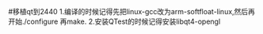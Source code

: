 #移植qt到2440
    1.编译的时候记得先把linux-gcc改为arm-softfloat-linux,然后再开始./configure
    再make.
    2.安装QTest的时候记得安装libqt4-opengl

